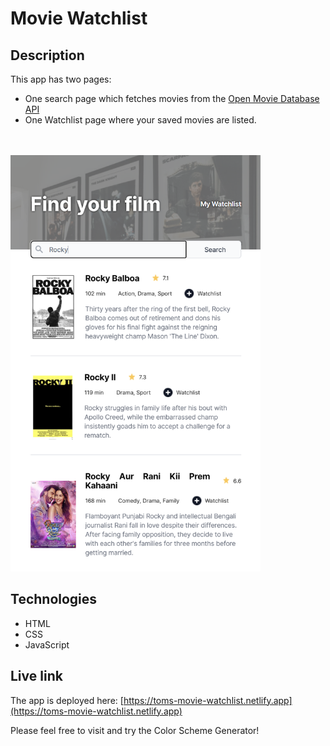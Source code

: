 # Movie Watchlist

## Description
This app has two pages: 
- One search page which fetches movies from the [Open Movie Database API](https://www.omdbapi.com)
- One Watchlist page where your saved movies are listed.
<br/>
<br/>
<img src="movie-watchlist.png" alt="Screenshot." width="400px"/>

## Technologies
- HTML
- CSS
- JavaScript

## Live link
The app is deployed here:
[https://toms-movie-watchlist.netlify.app](https://toms-movie-watchlist.netlify.app)

Please feel free to visit and try the Color Scheme Generator!
